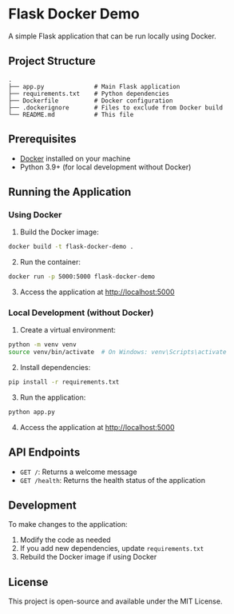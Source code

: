 # Flask Docker Demo

A simple Flask application that can be run locally using Docker.

## Project Structure

```
.
├── app.py              # Main Flask application
├── requirements.txt    # Python dependencies
├── Dockerfile          # Docker configuration
├── .dockerignore       # Files to exclude from Docker build
└── README.md           # This file
```

## Prerequisites

- [Docker](https://www.docker.com/get-started) installed on your machine
- Python 3.9+ (for local development without Docker)

## Running the Application

### Using Docker

1. Build the Docker image:

```bash
docker build -t flask-docker-demo .
```

2. Run the container:

```bash
docker run -p 5000:5000 flask-docker-demo
```

3. Access the application at [http://localhost:5000](http://localhost:5000)

### Local Development (without Docker)

1. Create a virtual environment:

```bash
python -m venv venv
source venv/bin/activate  # On Windows: venv\Scripts\activate
```

2. Install dependencies:

```bash
pip install -r requirements.txt
```

3. Run the application:

```bash
python app.py
```

4. Access the application at [http://localhost:5000](http://localhost:5000)

## API Endpoints

- `GET /`: Returns a welcome message
- `GET /health`: Returns the health status of the application

## Development

To make changes to the application:

1. Modify the code as needed
2. If you add new dependencies, update `requirements.txt`
3. Rebuild the Docker image if using Docker

## License

This project is open-source and available under the MIT License.